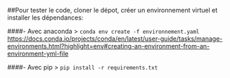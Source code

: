 ##Pour tester le code, cloner le dépot, créer un environnement virtuel et installer les dépendances:

####- Avec anaconda > `conda env create -f environnement.yaml`
https://docs.conda.io/projects/conda/en/latest/user-guide/tasks/manage-environments.html?highlight=env#creating-an-environment-from-an-environment-yml-file

####- Avec pip > `pip install -r requirements.txt`
